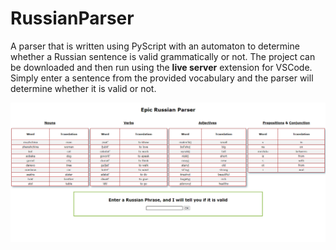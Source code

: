 # RussianParser

A parser that is written using PyScript with an automaton to determine whether a Russian sentence is valid grammatically or not.
The project can be downloaded and then run using the **live server** extension for VSCode. Simply enter a sentence from the provided
vocabulary and the parser will determine whether it is valid or not.

![main](./Images/main.png "main")

